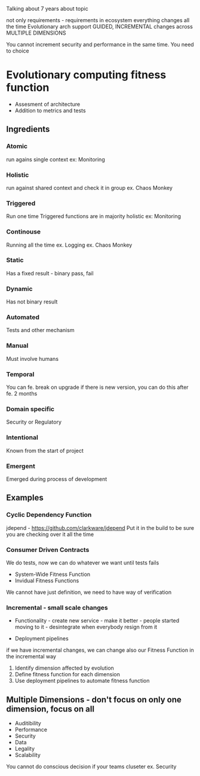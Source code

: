 Talking about 7 years about topic

not only requirements - requirements in ecosystem
everything changes all the time
Evolutionary arch support GUIDED, INCREMENTAL changes across MULTIPLE DIMENSIONS

You cannot increment security and performance in the same time. You need to choice

# Evolutionary computing fitness function
- Assesment of architecture
- Addition to metrics and tests

## Ingredients
### Atomic
run agains single context
ex: Monitoring 

### Holistic
run against shared context and check it in group
ex. Chaos Monkey

### Triggered 
Run one time
Triggered functions are in majority holistic
ex: Monitoring 

### Continouse
Running all the time
ex. Logging
ex. Chaos Monkey

### Static
Has a fixed result - binary pass, fail
### Dynamic
Has not binary result 

### Automated
Tests and other mechanism
### Manual
Must involve humans

### Temporal
You can fe. break on upgrade if there is new version, you can do this after fe. 2 months
### Domain specific
Security or Regulatory

### Intentional 
Known from the start of project
### Emergent
Emerged during process of development

## Examples

### Cyclic Dependency Function
jdepend - https://github.com/clarkware/jdepend 
Put it in the build to be sure you are checking over it all the time

### Consumer Driven Contracts
We do tests, now we can do whatever we want until tests fails

- System-Wide Fitness Function
- Invidual Fitness Functions 

We cannot have just definition, we need to have way of verification


### Incremental - small scale changes
- Functionality - create new service - make it better  - people started moving to it - desintegrate when everybody resign from it

- Deployment pipelines

if we have incremental changes, we can change also our Fitness Function in the incremental way
1. Identify dimension affected by evolution
2. Define fitness function for each dimension
3. Use deployment pipelines to automate fitness function




## Multiple Dimensions - don't focus on only one dimension, focus on all
- Auditibility
- Performance
- Security
- Data
- Legality
- Scalability

You cannot do conscious decision if your teams cluseter ex. Security
